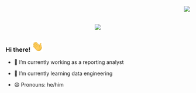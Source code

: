<img align="right" src="https://visitor-badge.laobi.icu/badge?page_id=wolu0901.wolu0901">

<h1 align="center">
  <a href="https://git.io/typing-svg">
    <img src="https://readme-typing-svg.herokuapp.com/?lines=Hello!!😄;This+is+Allen+Lu~;NICE+TO+MEET+YOU!;&center=true&size=25">
  </a>
</h1>

### Hi there! <img src="https://raw.githubusercontent.com/ABSphreak/ABSphreak/master/gifs/Hi.gif" height="30px">
- 🔭 I’m currently working as a reporting analyst
- 🌱 I’m currently learning data engineering

- 😄 Pronouns: he/him





<!--
**wolu0901/wolu0901** is a ✨ _special_ ✨ repository because its `README.md` (this file) appears on your GitHub profile.
-->

